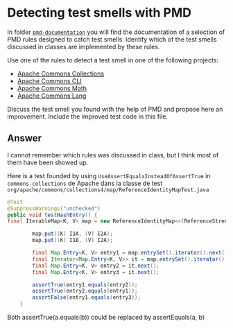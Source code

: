 # Detecting test smells with PMD

In folder [`pmd-documentation`](../pmd-documentation) you will find the documentation of a selection of PMD rules designed to catch test smells.
Identify which of the test smells discussed in classes are implemented by these rules.

Use one of the rules to detect a test smell in one of the following projects:

- [Apache Commons Collections](https://github.com/apache/commons-collections)
- [Apache Commons CLI](https://github.com/apache/commons-cli)
- [Apache Commons Math](https://github.com/apache/commons-math)
- [Apache Commons Lang](https://github.com/apache/commons-lang)

Discuss the test smell you found with the help of PMD and propose here an improvement.
Include the improved test code in this file.

## Answer

I cannot remember which rules was discussed in class, but I think most of them have been showed up.

Here is a test founded by using `UseAssertEqualsInsteadOfAssertTrue` in `commons-collections` de Apache
dans la classe de test `org/apache/commons/collections4/map/ReferenceIdentityMapTest.java`

```java
@Test
@SuppressWarnings("unchecked")
public void testHashEntry() {
final IterableMap<K, V> map = new ReferenceIdentityMap<>(ReferenceStrength.HARD, ReferenceStrength.HARD);

        map.put((K) I1A, (V) I2A);
        map.put((K) I1B, (V) I2A);

        final Map.Entry<K, V> entry1 = map.entrySet().iterator().next();
        final Iterator<Map.Entry<K, V>> it = map.entrySet().iterator();
        final Map.Entry<K, V> entry2 = it.next();
        final Map.Entry<K, V> entry3 = it.next();

        assertTrue(entry1.equals(entry2));
        assertTrue(entry2.equals(entry1));
        assertFalse(entry1.equals(entry3));
    }
```

Both assertTrue(a.equals(b)) could be replaced by assertEquals(a, b)